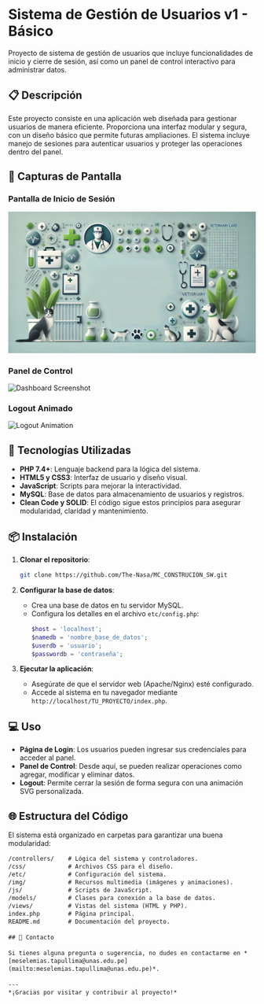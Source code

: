 # Sistema de Gestión de Usuarios v1 - Básico

Proyecto de sistema de gestión de usuarios que incluye funcionalidades de inicio y cierre de sesión, así como un panel de control interactivo para administrar datos.

## 📋 Descripción

Este proyecto consiste en una aplicación web diseñada para gestionar usuarios de manera eficiente. Proporciona una interfaz modular y segura, con un diseño básico que permite futuras ampliaciones. El sistema incluye manejo de sesiones para autenticar usuarios y proteger las operaciones dentro del panel.

## 🎨 Capturas de Pantalla

### Pantalla de Inicio de Sesión
![Login Screenshot](img/fondo-login.jpg)

### Panel de Control
![Dashboard Screenshot](img/dashboard.png)

### Logout Animado
![Logout Animation](img/logout-animation.svg)

## 🚀 Tecnologías Utilizadas

- **PHP 7.4+**: Lenguaje backend para la lógica del sistema.
- **HTML5 y CSS3**: Interfaz de usuario y diseño visual.
- **JavaScript**: Scripts para mejorar la interactividad.
- **MySQL**: Base de datos para almacenamiento de usuarios y registros.
- **Clean Code y SOLID**: El código sigue estos principios para asegurar modularidad, claridad y mantenimiento.

## 📦 Instalación

1. **Clonar el repositorio**:
    ```bash
    git clone https://github.com/The-Nasa/MC_CONSTRUCION_SW.git
    ```

2. **Configurar la base de datos**:
   - Crea una base de datos en tu servidor MySQL.
   - Configura los detalles en el archivo `etc/config.php`:
     ```php
     $host = 'localhost';
     $namedb = 'nombre_base_de_datos';
     $userdb = 'usuario';
     $passwordb = 'contraseña';
     ```

3. **Ejecutar la aplicación**:
   - Asegúrate de que el servidor web (Apache/Nginx) esté configurado.
   - Accede al sistema en tu navegador mediante `http://localhost/TU_PROYECTO/index.php`.

## 💻 Uso

- **Página de Login**: Los usuarios pueden ingresar sus credenciales para acceder al panel.
- **Panel de Control**: Desde aquí, se pueden realizar operaciones como agregar, modificar y eliminar datos.
- **Logout**: Permite cerrar la sesión de forma segura con una animación SVG personalizada.

## 🌐 Estructura del Código

El sistema está organizado en carpetas para garantizar una buena modularidad:

```plaintext
/controllers/    # Lógica del sistema y controladores.
/css/            # Archivos CSS para el diseño.
/etc/            # Configuración del sistema.
/img/            # Recursos multimedia (imágenes y animaciones).
/js/             # Scripts de JavaScript.
/models/         # Clases para conexión a la base de datos.
/views/          # Vistas del sistema (HTML y PHP).
index.php        # Página principal.
README.md        # Documentación del proyecto.

## 📧 Contacto

Si tienes alguna pregunta o sugerencia, no dudes en contactarme en *[meselemias.tapullima@unas.edu.pe](mailto:meselemias.tapullima@unas.edu.pe)*.

---
*¡Gracias por visitar y contribuir al proyecto!*
